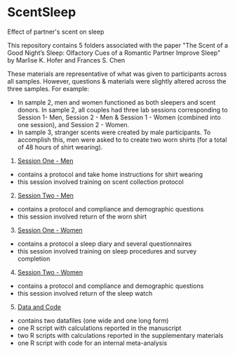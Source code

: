 # ScentSleep
Effect of partner's scent on sleep

This repository contains 5 folders associated with the paper "The Scent of a Good Night’s Sleep: Olfactory Cues of a Romantic Partner Improve Sleep" by Marlise K. Hofer and Frances S. Chen

These materials are representative of what was given to participants across all samples. However, questions & materials were slightly altered across the three samples. For example:
- In sample 2, men and women functioned as both sleepers and scent donors. In sample 2, all couples had three lab sessions corresponding to Session 1- Men, Session 2 - Men & Session 1 - Women (combined into one session), and Session 2 - Women.
- In sample 3, stranger scents were created by male participants. To accomplish this, men were asked to to create two worn shirts (for a total of 48 hours of shirt wearing).

1. [Session One - Men](https://github.com/MarliseHofer/ScentSleep/tree/master/Session%201%20%20-%20Men)
  - contains a protocol and take home instructions for shirt wearing
  - this session involved training on scent collection protocol
2. [Session Two - Men](https://github.com/MarliseHofer/ScentSleep/tree/master/Session%202%20-%20Men)
  - contains a protocol and compliance and demographic questions 
  - this session involved return of the worn shirt
3. [Session One - Women](https://github.com/MarliseHofer/ScentSleep/tree/master/Session%201%20-%20Women)
  - contains a protocol a sleep diary and several questionnaires
  - this session involved training on sleep procedures and survey completion
4. [Session Two - Women](https://github.com/MarliseHofer/ScentSleep/tree/master/Session%202%20-%20Women)
  - contains a protocol and compliance and demographic questions 
  - this session involved return of the sleep watch
5. [Data and Code](https://github.com/MarliseHofer/ScentSleep/tree/master/Data%26Code)
  - contains two datafiles (one wide and one long form)
  - one R script with calculations reported in the manuscript
  - two R scripts with calculations reported in the supplementary materials
  - one R script with code for an internal meta-analysis
